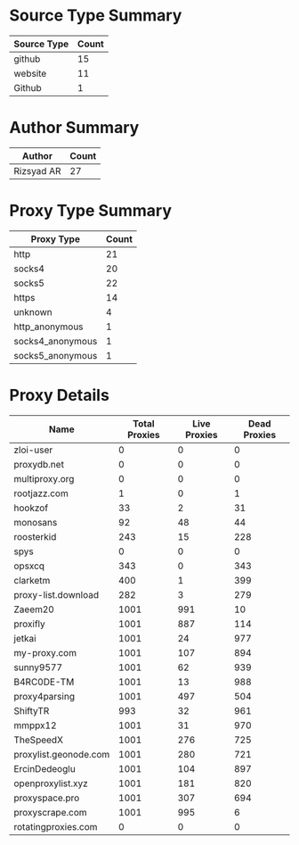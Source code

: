 # Source Type Summary

| Source Type | Count |
|-------------|-------|
| github | 15 |
| website | 11 |
| Github | 1 |


# Author Summary

| Author | Count |
|--------|-------|
| Rizsyad AR | 27 |


# Proxy Type Summary

| Proxy Type | Count |
|------------|-------|
| http | 21 |
| socks4 | 20 |
| socks5 | 22 |
| https | 14 |
| unknown | 4 |
| http_anonymous | 1 |
| socks4_anonymous | 1 |
| socks5_anonymous | 1 |


# Proxy Details

| Name | Total Proxies | Live Proxies | Dead Proxies |
|------|---------------|--------------|---------------|
| zloi-user | 0 | 0 | 0 |
| proxydb.net | 0 | 0 | 0 |
| multiproxy.org | 0 | 0 | 0 |
| rootjazz.com | 1 | 0 | 1 |
| hookzof | 33 | 2 | 31 |
| monosans | 92 | 48 | 44 |
| roosterkid | 243 | 15 | 228 |
| spys | 0 | 0 | 0 |
| opsxcq | 343 | 0 | 343 |
| clarketm | 400 | 1 | 399 |
| proxy-list.download | 282 | 3 | 279 |
| Zaeem20 | 1001 | 991 | 10 |
| proxifly | 1001 | 887 | 114 |
| jetkai | 1001 | 24 | 977 |
| my-proxy.com | 1001 | 107 | 894 |
| sunny9577 | 1001 | 62 | 939 |
| B4RC0DE-TM | 1001 | 13 | 988 |
| proxy4parsing | 1001 | 497 | 504 |
| ShiftyTR | 993 | 32 | 961 |
| mmppx12 | 1001 | 31 | 970 |
| TheSpeedX | 1001 | 276 | 725 |
| proxylist.geonode.com | 1001 | 280 | 721 |
| ErcinDedeoglu | 1001 | 104 | 897 |
| openproxylist.xyz | 1001 | 181 | 820 |
| proxyspace.pro | 1001 | 307 | 694 |
| proxyscrape.com | 1001 | 995 | 6 |
| rotatingproxies.com | 0 | 0 | 0 |

